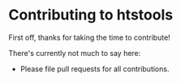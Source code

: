 # Contributing to htstools

First off, thanks for taking the time to contribute!

There's currently not much to say here:

* Please file pull requests for all contributions.
